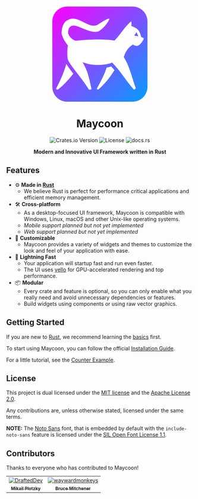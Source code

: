 <div align="center">

![Maycoon Logo](assets/logo-256x256.png)

# Maycoon

![Crates.io Version](https://img.shields.io/crates/v/maycoon)
![License](https://img.shields.io/crates/l/maycoon)
![docs.rs](https://img.shields.io/docsrs/maycoon)

**Modern and Innovative UI Framework written in Rust**

</div>

## Features

- ⚙️ **Made in [Rust](https://www.rust-lang.org)**
    - We believe Rust is perfect for performance critical applications and efficient memory management.
- 🛠️ **Cross-platform**
    - As a desktop-focused UI framework, Maycoon is compatible with Windows, Linux, macOS and other Unix-like operating
      systems.
    - *Mobile support planned but not yet implemented*
    - *Web support planned but not yet implemented*
- 🎨 **Customizable**
    - Maycoon provides a variety of widgets and themes to customize the look and feel of your application with ease.
- 🚀 **Lightning Fast**
    - Your application will startup fast and run even faster.
    - The UI uses [vello](https://github.com/linebender/vello) for GPU-accelerated rendering and top performance.
- 📦 **Modular**
    - Every crate and feature is optional, so you can only enable what you really need and avoid unnecessary
      dependencies or features.
    - Build widgets using components or using raw vector graphics.

## Getting Started

If you are new to [Rust](https://www.rust-lang.org), we recommend learning the [basics](https://www.rust-lang.org/learn)
first.

To start using Maycoon, you can follow
the official [Installation Guide](https://maycoon-ui.github.io/guide/qick-start/installation.html).

For a little tutorial, see the [Counter Example](https://maycoon-ui.github.io/guide/qick-start/basic-app.html).

## License

This project is dual licensed under the [MIT license](LICENSE-MIT) and the [Apache License 2.0](LICENSE-APACHE).

Any contributions are, unless otherwise stated, licensed under the same terms.

**NOTE:** The [Noto Sans](https://fonts.google.com/noto/specimen/Noto+Sans) font, that is embedded by default with the
`include-noto-sans` feature is licensed under
the [SIL Open Font License 1.1](https://openfontlicense.org/open-font-license-official-text/).

## Contributors

Thanks to everyone who has contributed to Maycoon!

<!-- readme: contributors -start -->
<table>
	<tbody>
		<tr>
            <td align="center">
                <a href="https://github.com/DraftedDev">
                    <img src="https://avatars.githubusercontent.com/u/70287588?v=4" width="100;" alt="DraftedDev"/>
                    <br />
                    <sub><b>Mikail Plotzky</b></sub>
                </a>
            </td>
            <td align="center">
                <a href="https://github.com/waywardmonkeys">
                    <img src="https://avatars.githubusercontent.com/u/178582?v=4" width="100;" alt="waywardmonkeys"/>
                    <br />
                    <sub><b>Bruce Mitchener</b></sub>
                </a>
            </td>
		</tr>
	<tbody>
</table>
<!-- readme: contributors -end -->
